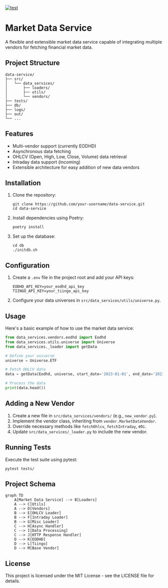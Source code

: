 [![test](https://github.com/lolay92/data-service/actions/workflows/ci.yml/badge.svg)](https://github.com/lolay92/data-service/actions/workflows/ci.yml)

# Market Data Service

A flexible and extensible market data service capable of integrating multiple vendors for fetching financial market data.

## Project Structure

```
data-service/
├── src/
│   └── data_services/
│       ├── loaders/
│       ├── utils/
│       └── vendors/
├── tests/
├── db/
├── logs/
├── out/
└── ...
```

## Features

- Multi-vendor support (currently EODHD)
- Asynchronous data fetching
- OHLCV (Open, High, Low, Close, Volume) data retrieval
- Intraday data support (incoming)
- Extensible architecture for easy addition of new data vendors

## Installation

1. Clone the repository:
   ```
   git clone https://github.com/your-username/data-service.git
   cd data-service
   ```

2. Install dependencies using Poetry:
   ```
   poetry install
   ```

3. Set up the database:
   ```
   cd db
   ./initdb.sh
   ```

## Configuration

1. Create a `.env` file in the project root and add your API keys:
   ```
   EODHD_API_KEY=your_eodhd_api_key
   TIINGO_API_KEY=your_tiingo_api_key
   ```

2. Configure your data universes in `src/data_services/utils/universe.py`.

## Usage

Here's a basic example of how to use the market data service:

```python
from data_services.vendors.eodhd import Eodhd
from data_services.utils.universe import Universe
from data_services._loader import getData

# Define your universe
universe = Universe.ETF 

# Fetch OHLCV data
data = getData(Eodhd, universe, start_date='2023-01-01', end_date='2023-12-31')

# Process the data
print(data.head())
```

## Adding a New Vendor

1. Create a new file in `src/data_services/vendors/` (e.g., `new_vendor.py`).
2. Implement the vendor class, inheriting from `vendor.MarketDataVendor`.
3. Override necessary methods like `fetchOhlcv`, `fetchIntraday`, etc.
4. Update `src/data_services/_loader.py` to include the new vendor.

## Running Tests

Execute the test suite using pytest:

```
pytest tests/
```

## Project Schema

```mermaid
graph TD
    A[Market Data Service] --> B[Loaders]
    A --> C[Utils]
    A --> D[Vendors]
    B --> E[OHLCV Loader]
    B --> F[Intraday Loader]
    B --> G[Misc Loader]
    C --> H[Async Handler]
    C --> I[Data Processing]
    C --> J[HTTP Response Handler]
    D --> K[EODHD]
    D --> L[Tiingo]
    D --> M[Base Vendor]
```

## License

This project is licensed under the MIT License - see the LICENSE file for details.